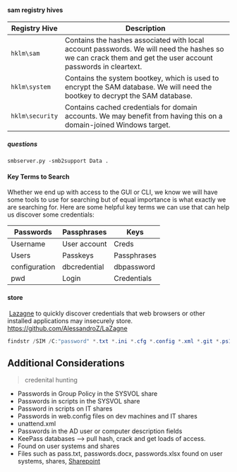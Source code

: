 
#### sam registry hives

|Registry Hive|Description|
|---|---|
|`hklm\sam`|Contains the hashes associated with local account passwords. We will need the hashes so we can crack them and get the user account passwords in cleartext.|
|`hklm\system`|Contains the system bootkey, which is used to encrypt the SAM database. We will need the bootkey to decrypt the SAM database.|
|`hklm\security`|Contains cached credentials for domain accounts. We may benefit from having this on a domain-joined Windows target.|
##### questions
```
smbserver.py -smb2support Data .
```

#### Key Terms to Search

Whether we end up with access to the GUI or CLI, we know we will have some tools to use for searching but of equal importance is what exactly we are searching for. Here are some helpful key terms we can use that can help us discover some credentials:


| Passwords     | Passphrases  | Keys        |
| ------------- | ------------ | ----------- |
| Username      | User account | Creds       |
| Users         | Passkeys     | Passphrases |
| configuration | dbcredential | dbpassword  |
| pwd           | Login        | Credentials |
####  store 
 [Lazagne](https://github.com/AlessandroZ/LaZagne) to quickly discover credentials that web browsers or other installed applications may insecurely store.
https://github.com/AlessandroZ/LaZagne

```powershell
findstr /SIM /C:"password" *.txt *.ini *.cfg *.config *.xml *.git *.ps1 *.yml
```

## Additional Considerations

> credenital hunting

- Passwords in Group Policy in the SYSVOL share
- Passwords in scripts in the SYSVOL share
- Password in scripts on IT shares
- Passwords in web.config files on dev machines and IT shares
- unattend.xml
- Passwords in the AD user or computer description fields
- KeePass databases --> pull hash, crack and get loads of access.
- Found on user systems and shares
- Files such as pass.txt, passwords.docx, passwords.xlsx found on user systems, shares, [Sharepoint](https://www.microsoft.com/en-us/microsoft-365/sharepoint/collaboration)